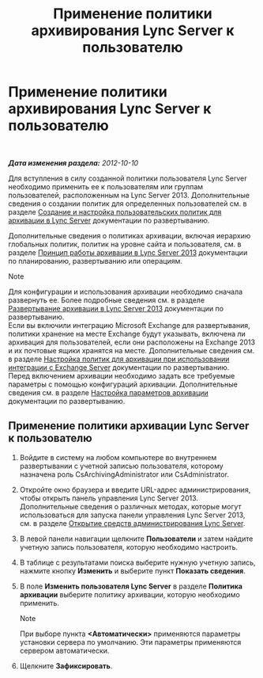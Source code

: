﻿---
title: Применение политики архивирования Lync Server к пользователю
TOCTitle: Применение политики архивирования Lync Server к пользователю
ms:assetid: a23e4876-aa8d-4f49-a3bd-3696616e8290
ms:mtpsurl: https://technet.microsoft.com/ru-ru/library/JJ205143(v=OCS.15)
ms:contentKeyID: 49310713
ms.date: 05/19/2016
mtps_version: v=OCS.15
ms.translationtype: HT
---

# Применение политики архивирования Lync Server к пользователю

 

_**Дата изменения раздела:** 2012-10-10_

Для вступления в силу созданной политики пользователя Lync Server необходимо применить ее к пользователям или группам пользователей, расположенным на Lync Server 2013. Дополнительные сведения о создании политик для определенных пользователей см. в разделе [Создание и настройка пользовательских политик для архивации в Lync Server](lync-server-2013-creating-and-configuring-user-policies-for-archiving-in-lync-server.md) документации по развертыванию.

Дополнительные сведения о политиках архивации, включая иерархию глобальных политик, политик на уровне сайта и пользователя, см. в разделе [Принцип работы архивации в Lync Server 2013](lync-server-2013-how-archiving-works.md) документации по планированию, развертыванию или операциям.

> [!note]  
> Для конфигурации и использования архивации необходимо сначала развернуть ее. Более подробные сведения см. в разделе <a href="lync-server-2013-deploying-archiving.md">Развертывание архивации в Lync Server 2013</a> документации по развертыванию.<br />Если вы включили интеграцию Microsoft Exchange для развертывания, политики хранение на месте Exchange будут указывать, включена ли архивация для пользователей, если они расположены на Exchange 2013 и их почтовые ящики хранятся на месте. Дополнительные сведения см. в разделе <a href="lync-server-2013-setting-up-policies-for-archiving-when-using-exchange-server-integration.md">Настройка политик для архивации при использовании интеграции с Exchange Server</a> документации по развертыванию.<br />Перед включением архивации необходимо задать все требуемые параметры с помощью конфигураций архивации. Дополнительные сведения см. в разделе <a href="lync-server-2013-configuring-archiving-options.md">Настройка параметров архивации</a> документации по развертыванию.

## Применение политики архивации Lync Server к пользователю

1.  Войдите в систему на любом компьютере во внутреннем развертывании с учетной записью пользователя, которому назначена роль CsArchivingAdministrator или CsAdministrator.

2.  Откройте окно браузера и введите URL-адрес администрирования, чтобы открыть панель управления Lync Server 2013. Дополнительные сведения о различных методах, которые могут использоваться для запуска панели управления Lync Server 2013, см. в разделе [Открытие средств администрирования Lync Server](lync-server-2013-open-lync-server-administrative-tools.md).

3.  В левой панели навигации щелкните **Пользователи** и затем найдите учетную запись пользователя, которую необходимо настроить.

4.  В таблице с результатами поиска выберите нужную учетную запись, нажмите кнопку **Изменить** и выберите пункт **Показать сведения**.

5.  В поле **Изменить пользователя Lync Server** в разделе **Политика архивации** выберите политику архивации, которую необходимо применить.
    
    > [!note]  
    > При выборе пункта <strong>&lt;Автоматически&gt;</strong> применяются параметры установки сервера по умолчанию. Эти параметры применяются сервером автоматически.

6.  Щелкните **Зафиксировать**.

